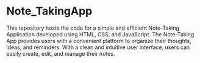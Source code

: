 # Note_TakingApp
This repository hosts the code for a simple and efficient Note-Taking Application developed using HTML, CSS, and JavaScript. The Note-Taking App provides users with a convenient platform to organize their thoughts, ideas, and reminders. With a clean and intuitive user interface, users can easily create, edit, and manage their notes.
